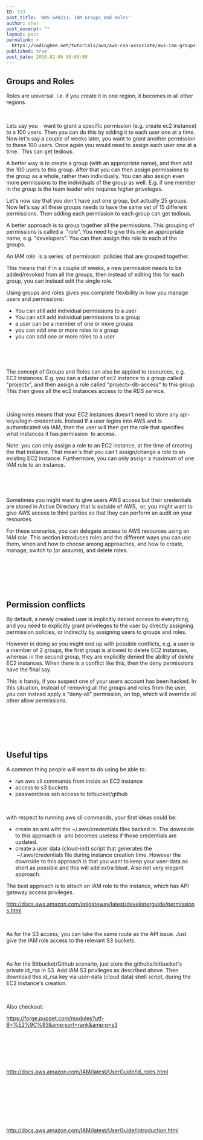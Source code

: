```yaml
---
ID: 533
post_title: 'AWS &#8211; IAM Groups and Roles'
author: sher
post_excerpt: ""
layout: post
permalink: >
  https://codingbee.net/tutorials/aws/aws-csa-associate/aws-iam-groups-and-roles
published: true
post_date: 2016-02-06 00:00:00
---
```

<h2>Groups and Roles</h2>
Roles are universal. I.e. if you create it in one region, it becomes in all other regions.

&nbsp;

Lets say you    want to grant a specific permission (e.g. create ec2 instance) to a 100 users. Then you can do this by adding it to each user one at a time. Now let's say a couple of weeks later, you want to grant another permission to these 100 users. Once again you would need to assign each user one at a time.   This can get tedious.

A better way is to create a group (with an appropriate name), and then add the 100 users to this group. After that you can then assign permissions to the group as a whole, rather then individually. You can also assign even more permissions to the individuals of the group as well. E.g. if one member in the group is the team leader who requires higher priveleges.

Let's now say that you don't have just one group, but actually 25 groups. Now let's say all these groups needs to have the same set of 15 different permissions. Then adding each permission to each group can get tedious.

A better approach is to group together all the permissions. This grouping of permissions is called a   "role". You need to give this role an appropriate name, e.g. "developers". You can then assign this role to each of the groups.

An IAM <span class="emphasis"><em>role</em></span>  is a series  of permission  policies that are grouped together.

This means that if in a couple of weeks, a new permission needs to be added/revoked from all the groups, then instead of editing this for each group, you can instead edit the single role.

Using groups and roles gives you complete flexibility in how you manage users and permissions:
<ul>
 	<li>You can still add individual permissions to a user</li>
 	<li>You can still add individual permissions to a group</li>
 	<li>a user can be a member of one or more groups</li>
 	<li>you can add one or more roles to a group</li>
 	<li>you can add one or more roles to a user</li>
</ul>
&nbsp;

&nbsp;

The concept of Groups and Roles can also be applied to resources, e.g. EC2 instances. E.g. you can a cluster of ec2 instance to a group called "projectx", and then assign a role called "projectx-db-access" to this group. This then gives all the ec2 instances access to the RDS service.

&nbsp;

Using roles means that your EC2 instances doesn't need to store any api-keys/login-credentials. Instead If a user logins into AWS and is authenticated via IAM, then the user will then get the role that specifies what instances it has permission  to access.

Note: you can only assign a role to an EC2 instance, at the time of creating the that instance. That mean's that you can't assign/change a role to an existing EC2 instance. Furthermore, you can only assign a maximum of one IAM role to an instance.

&nbsp;

&nbsp;

Sometimes you might want to give users AWS access but their credentials are stored in Active Directory that is outside of AWS,  or, you might want to give AWS access to third parties so that they can perform an audit on your resources.

For these scenarios, you can delegate access to AWS resources using an <span class="emphasis"><em>IAM role</em></span>. This section introduces roles and the different ways you can use them, when and how to choose among approaches, and how to create, manage, switch to (or assume), and delete roles.

&nbsp;

&nbsp;

&nbsp;
<h2>Permission conflicts</h2>
By default, a newly created user is implicitly denied access to everything, and you need to explicitly grant priveleges to the user by directly assigning permission policies, or indirectly by assigning users to groups and roles.

However in doing so you might end up with possible conflicts, e.g. a user is a member of 2 groups, the first group is allowed to delete EC2 instances, whereas in the second group, they are explicitly denied the ability of delete EC2 instances. When there is a conflict like this, then the deny permissions have the final say.

This is handy, if you suspect one of your users account has been hacked. In this situation, instead of removing all the groups and roles from the user, you can instead apply a "deny-all" permission, on top, which will override all other allow permissions.

&nbsp;

&nbsp;

&nbsp;
<h2>Useful tips</h2>
A common thing people will want to do using be able to:
<ul>
 	<li>run aws cli commands from inside an EC2 instance</li>
 	<li>access to s3 buckets</li>
 	<li>passwordless ssh access to bitbucket/github</li>
</ul>
&nbsp;

with respect to running aws cli commands, your first ideas could be:
<ul>
 	<li>create an ami wiht the ~/.aws/credentials files backed in. The downside to this approach is  ami becomes useless if those credentials are updated.</li>
 	<li>create a user data (cloud-init) script that generates the  ~/.aws/credentials file during instance creation time. However the downside to this approach is that you want to keep your user-data as short as possible and this will add extra bloat. Also not very elegant approach.</li>
</ul>
The best approach is to attach an IAM role to the instance, which has API gateway access privileges.

http://docs.aws.amazon.com/apigateway/latest/developerguide/permissions.html

&nbsp;

As for the S3 access, you can take the same route as the API issue. Just give the IAM role access to the relevant S3 buckets.

&nbsp;

As for the Bitbucket/Github scenario, just store the githubs/bitbucket's private id_rsa in S3. Add IAM S3 privileges as described above. Then download this id_rsa key via user-data (cloud data) shell script, during the EC2 instance's creation.

&nbsp;

Also checkout:

https://forge.puppet.com/modules?utf-8=%E2%9C%93&amp;sort=rank&amp;q=s3

&nbsp;

&nbsp;

&nbsp;

http://docs.aws.amazon.com/IAM/latest/UserGuide/id_roles.html

&nbsp;

&nbsp;

&nbsp;

&nbsp;

http://docs.aws.amazon.com/IAM/latest/UserGuide/introduction.html

&nbsp;
<h2></h2>